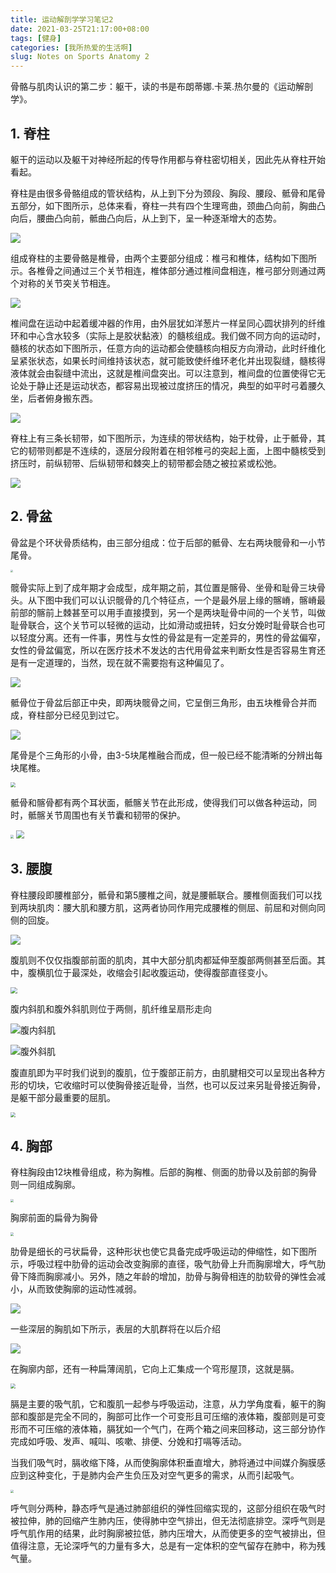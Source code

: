 ```yaml
---
title: 运动解剖学学习笔记2
date: 2021-03-25T21:17:00+08:00
tags: [健身]
categories: [我所热爱的生活啊]
slug: Notes on Sports Anatomy 2
---
```


骨骼与肌肉认识的第二步：躯干，读的书是布朗蒂娜.卡莱.热尔曼的《运动解剖学》。

<!--more-->

## 1. 脊柱

躯干的运动以及躯干对神经所起的传导作用都与脊柱密切相关，因此先从脊柱开始看起。

脊柱是由很多骨骼组成的管状结构，从上到下分为颈段、胸段、腰段、骶骨和尾骨五部分，如下图所示，总体来看，脊柱一共有四个生理弯曲，颈曲凸向前，胸曲凸向后，腰曲凸向前，骶曲凸向后，从上到下，呈一种逐渐增大的态势。

![](https://res.weread.qq.com/wrepub/epub_30182092_49)

组成脊柱的主要骨骼是椎骨，由两个主要部分组成：椎弓和椎体，结构如下图所示。各椎骨之间通过三个关节相连，椎体部分通过椎间盘相连，椎弓部分则通过两个对称的关节突关节相连。

![](https://res.weread.qq.com/wrepub/epub_30182092_50)

椎间盘在运动中起着缓冲器的作用，由外层犹如洋葱片一样呈同心圆状排列的纤维环和中心含水较多（实际上是胶状黏液）的髓核组成。我们做不同方向的运动时，髓核的状态如下图所示，任意方向的运动都会使髓核向相反方向滑动，此时纤维化呈紧张状态，如果长时间维持该状态，就可能致使纤维环老化并出现裂缝，髓核得液体就会由裂缝中流出，这就是椎间盘突出。可以注意到，椎间盘的位置使得它无论处于静止还是运动状态，都容易出现被过度挤压的情况，典型的如平时弓着腰久坐，后者俯身搬东西。

![](https://res.weread.qq.com/wrepub/epub_30182092_56)

脊柱上有三条长韧带，如下图所示，为连续的带状结构，始于枕骨，止于骶骨，其它的韧带则都是不连续的，逐层分段附着在相邻椎弓的突起上面，上图中髓核受到挤压时，前纵韧带、后纵韧带和棘突上的韧带都会随之被拉紧或松弛。

![](https://res.weread.qq.com/wrepub/epub_30182092_53)

## 2. 骨盆

骨盆是个环状骨质结构，由三部分组成：位于后部的骶骨、左右两块髋骨和一小节尾骨。

<img src="https://res.weread.qq.com/wrepub/epub_30182092_64" style="zoom: 25%;" />

髋骨实际上到了成年期才会成型，成年期之前，其位置是髂骨、坐骨和耻骨三块骨头。从下图中我们可以认识髋骨的几个特征点，一个是最外层上缘的髂嵴，髂嵴最前部的髂前上棘甚至可以用手直接摸到，另一个是两块耻骨中间的一个关节，叫做耻骨联合，这个关节可以轻微的运动，比如滑动或扭转，妇女分娩时耻骨联合也可以轻度分离。还有一件事，男性与女性的骨盆是有一定差异的，男性的骨盆偏窄，女性的骨盆偏宽，所以在医疗技术不发达的古代用骨盆来判断女性是否容易生育还是有一定道理的，当然，现在就不需要抱有这种偏见了。

![](https://res.weread.qq.com/wrepub/epub_30182092_68)

骶骨位于骨盆后部正中央，即两块髋骨之间，它呈倒三角形，由五块椎骨合并而成，脊柱部分已经见到过它。

![](https://res.weread.qq.com/wrepub/epub_30182092_76)

尾骨是个三角形的小骨，由3-5块尾椎融合而成，但一般已经不能清晰的分辨出每块尾椎。

<img src="https://res.weread.qq.com/wrepub/epub_30182092_78" style="zoom: 50%;" />

骶骨和髂骨都有两个耳状面，骶髂关节在此形成，使得我们可以做各种运动，同时，骶髂关节周围也有关节囊和韧带的保护。

<img src="https://res.weread.qq.com/wrepub/epub_30182092_79" style="zoom: 33%;" />

<img src="https://res.weread.qq.com/wrepub/epub_30182092_83" style="zoom: 80%;" />

## 3. 腰腹

脊柱腰段即腰椎部分，骶骨和第5腰椎之间，就是腰骶联合。腰椎侧面我们可以找到两块肌肉：腰大肌和腰方肌，这两者协同作用完成腰椎的侧屈、前屈和对侧向同侧的回旋。

![](https://res.weread.qq.com/wrepub/epub_30182092_87)

腹肌则不仅仅指腹部前面的肌肉，其中大部分肌肉都延伸至腹部两侧甚至后面。其中，腹横肌位于最深处，收缩会引起收腹运动，使得腹部直径变小。

<img src="https://res.weread.qq.com/wrepub/epub_30182092_146" style="zoom: 67%;" />

腹内斜肌和腹外斜肌则位于两侧，肌纤维呈扇形走向

![腹内斜肌](https://res.weread.qq.com/wrepub/epub_30182092_148)

![腹外斜肌](https://res.weread.qq.com/wrepub/epub_30182092_149)

腹直肌即为平时我们说到的腹肌，位于腹部正前方，由肌腱相交可以呈现出各种方形的切块，它收缩时可以使胸骨接近耻骨，当然，也可以反过来另耻骨接近胸骨，是躯干部分最重要的屈肌。

<img src="https://res.weread.qq.com/wrepub/epub_30182092_150" style="zoom:50%;" />

## 4. 胸部

脊柱胸段由12块椎骨组成，称为胸椎。后部的胸椎、侧面的肋骨以及前部的胸骨则一同组成胸廓。

<img src="https://res.weread.qq.com/wrepub/epub_30182092_93" style="zoom:33%;" />

胸廓前面的扁骨为胸骨

<img src="https://res.weread.qq.com/wrepub/epub_30182092_94" style="zoom:33%;" />

肋骨是细长的弓状扁骨，这种形状也使它具备完成呼吸运动的伸缩性，如下图所示，呼吸过程中肋骨的运动会改变胸廓的直径，吸气肋骨上升而胸廓增大，呼气肋骨下降而胸廓减小。另外，随之年龄的增加，肋骨与胸骨相连的肋软骨的弹性会减小，从而致使胸廓的运动性减弱。

![](https://res.weread.qq.com/wrepub/epub_30182092_100)

一些深层的胸肌如下所示，表层的大肌群将在以后介绍

![](https://res.weread.qq.com/wrepub/epub_30182092_140)

在胸廓内部，还有一种扁薄阔肌，它向上汇集成一个穹形屋顶，这就是膈。

<img src="https://res.weread.qq.com/wrepub/epub_30182092_141" style="zoom:50%;" />

膈是主要的吸气肌，它和腹肌一起参与呼吸运动，注意，从力学角度看，躯干的胸部和腹部是完全不同的，胸部可比作一个可变形且可压缩的液体箱，腹部则是可变形而不可压缩的液体箱，膈犹如一个气门，在两个箱之间来回移动，这三部分协作完成如呼吸、发声、喊叫、咳嗽、排便、分娩和打嗝等活动。

当我们吸气时，膈收缩下降，从而使胸廓体积垂直增大，肺将通过中间媒介胸膜感应到这种变化，于是肺内会产生负压及对空气更多的需求，从而引起吸气。

<img src="https://res.weread.qq.com/wrepub/epub_30182092_157" style="zoom:33%;" />

呼气则分两种，静态呼气是通过肺部组织的弹性回缩实现的，这部分组织在吸气时被拉伸，肺的回缩产生肺内压，使得肺中空气排出，但无法彻底排空。深呼气则是呼气肌作用的结果，此时胸廓被拉低，肺内压增大，从而使更多的空气被排出，但值得注意，无论深呼气的力量有多大，总是有一定体积的空气留存在肺中，称为残气量。